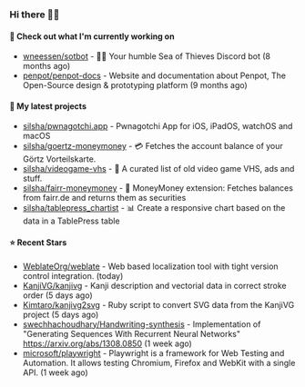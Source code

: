 ### Hi there 🦊👋

#### 👷 Check out what I'm currently working on

- [wneessen/sotbot](https://github.com/wneessen/sotbot) - 🏴‍☠️ Your humble Sea of Thieves Discord bot (8 months ago)
- [penpot/penpot-docs](https://github.com/penpot/penpot-docs) - Website and documentation about Penpot, The Open-Source design &amp; prototyping platform (9 months ago)

#### 🌱 My latest projects

- [silsha/pwnagotchi.app](https://github.com/silsha/pwnagotchi.app) - Pwnagotchi App for iOS, iPadOS, watchOS and macOS
- [silsha/goertz-moneymoney](https://github.com/silsha/goertz-moneymoney) - 💳 Fetches the account balance of your Görtz Vorteilskarte.
- [silsha/videogame-vhs](https://github.com/silsha/videogame-vhs) - 👾 A curated list of old video game VHS, ads and stuff.
- [silsha/fairr-moneymoney](https://github.com/silsha/fairr-moneymoney) - 💸 MoneyMoney extension: Fetches balances from fairr.de and returns them as securities
- [silsha/tablepress_chartist](https://github.com/silsha/tablepress_chartist) - 📊 Create a responsive chart based on the data in a TablePress table

#### ⭐ Recent Stars

- [WeblateOrg/weblate](https://github.com/WeblateOrg/weblate) - Web based localization tool with tight version control integration. (today)
- [KanjiVG/kanjivg](https://github.com/KanjiVG/kanjivg) - Kanji description and vectorial data in correct stroke order (5 days ago)
- [Kimtaro/kanjivg2svg](https://github.com/Kimtaro/kanjivg2svg) - Ruby script to convert SVG data from the KanjiVG project (5 days ago)
- [swechhachoudhary/Handwriting-synthesis](https://github.com/swechhachoudhary/Handwriting-synthesis) - Implementation of &#34;Generating Sequences With Recurrent Neural Networks&#34; https://arxiv.org/abs/1308.0850 (1 week ago)
- [microsoft/playwright](https://github.com/microsoft/playwright) - Playwright is a framework for Web Testing and Automation. It allows testing Chromium, Firefox and WebKit with a single API.  (1 week ago)
